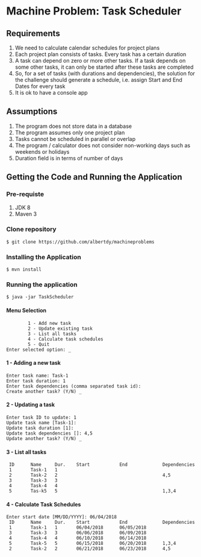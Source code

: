 # Machine Problem: Task Scheduler

## Requirements
1. We need to calculate calendar schedules for project plans
1. Each project plan consists of tasks. Every task has a certain duration
1. A task can depend on zero or more other tasks. If a task depends on some other tasks, it can only be started after these tasks are completed
1. So, for a set of tasks (with durations and dependencies), the solution for the challenge should generate a schedule, i.e. assign Start and End Dates for every task
1. It is ok to have a console app

## Assumptions
1. The program does not store data in a database
1. The program assumes only one project plan
1. Tasks cannot be scheduled in parallel or overlap
1. The program / calculator does not consider non-working days such as weekends or holidays
1. Duration field is in terms of number of days

## Getting the Code and Running the Application
### Pre-requiste
1. JDK 8
1. Maven 3

### Clone repository
```unix
$ git clone https://github.com/albertdy/machineproblems
```

### Installing the Application
```unix
$ mvn install
```

### Running the application
```unix
$ java -jar TaskScheduler
```
#### Menu Selection
```unix
        1 - Add new task
        2 - Update existing task
        3 - List all tasks
        4 - Calculate task schedules
        5 - Quit
Enter selected option: _
```
#### 1 - Adding a new task
```unix
Enter task name: Task-1
Enter task duration: 1
Enter task dependencies (comma separated task id):
Create another task? (Y/N) _
```
#### 2 - Updating a task
```unix
Enter task ID to update: 1
Update task name [Task-1]:
Update task duration [1]:
Update task dependencies []: 4,5
Update another task? (Y/N) _
```
#### 3 - List all tasks
```unix
 ID      Name     Dur.    Start           End             Dependencies
 1       Task-1   1
 2       Task-2   2                                       4,5
 3       Task-3   3
 4       Task-4   4
 5       Tas-k5   5                                       1,3,4
```
#### 4 - Calculate Task Schedules
```unix
Enter start date [MM/DD/YYYY]: 06/04/2018
 ID      Name     Dur.    Start           End             Dependencies
 1       Task-1   1       06/04/2018      06/05/2018
 3       Task-3   3       06/06/2018      06/09/2018
 4       Task-4   4       06/10/2018      06/14/2018
 5       Task-5   5       06/15/2018      06/20/2018      1,3,4
 2       Task-2   2       06/21/2018      06/23/2018      4,5
```
